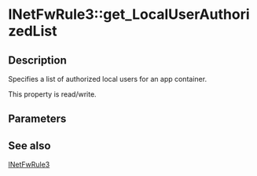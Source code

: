 # INetFwRule3::get_LocalUserAuthorizedList

## Description

Specifies a list of authorized local users for an app container.

This property is read/write.

## Parameters

## See also

[INetFwRule3](https://learn.microsoft.com/previous-versions/windows/desktop/api/netfw/nn-netfw-inetfwrule3)
